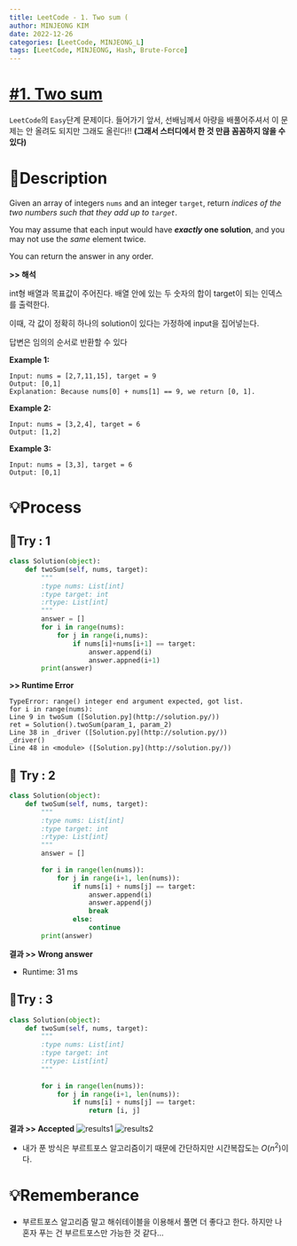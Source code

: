 ```yaml
---
title: LeetCode - 1. Two sum (
author: MINJEONG KIM
date: 2022-12-26
categories: [LeetCode, MINJEONG_L]
tags: [LeetCode, MINJEONG, Hash, Brute-Force]
---
```


# [#1. Two sum](https://leetcode.com/problems/two-sum/)
`LeetCode`의 `Easy`단계 문제이다. 
들어가기 앞서, 선배님께서 아량을 배풀어주셔서 이 문제는 안 올려도 되지만 그래도 올린다!!
**(그래서 스터디에서 한 것 만큼 꼼꼼하지 않을 수 있다)**

# 📖Description

Given an array of integers `nums` and an integer `target`, return *indices of the two numbers such that they add up to `target`*.

You may assume that each input would have ***exactly* one solution**, and you may not use the *same* element twice.

You can return the answer in any order.

**>> 해석**

int형 배열과 목표값이 주어진다. 배열 안에 있는 두 숫자의 합이 target이 되는 인덱스를 출력한다.

이때, 각 값이 정확히 하나의 solution이 있다는 가정하에 input을 집어넣는다. 

답변은 임의의 순서로 반환할 수 있다

**Example 1:**

```
Input: nums = [2,7,11,15], target = 9
Output: [0,1]
Explanation: Because nums[0] + nums[1] == 9, we return [0, 1].

```

**Example 2:**

```
Input: nums = [3,2,4], target = 6
Output: [1,2]

```

**Example 3:**

```
Input: nums = [3,3], target = 6
Output: [0,1]
```

# 💡Process

## 🚩Try : 1

```python
class Solution(object):
    def twoSum(self, nums, target):
        """
        :type nums: List[int]
        :type target: int
        :rtype: List[int]
        """
        answer = []
        for i in range(nums):
            for j in range(i,nums):
                if nums[i]+nums[i+1] == target:
                    answer.append(i)
                    answer.appned(i+1)
        print(answer)
```

**>> Runtime Error**
```
TypeError: range() integer end argument expected, got list.
for i in range(nums):
Line 9 in twoSum ([Solution.py](http://solution.py/))
ret = Solution().twoSum(param_1, param_2)
Line 38 in _driver ([Solution.py](http://solution.py/))
_driver()
Line 48 in <module> ([Solution.py](http://solution.py/))
```

## 🚩 Try : 2

```python
class Solution(object):
    def twoSum(self, nums, target):
        """
        :type nums: List[int]
        :type target: int
        :rtype: List[int]
        """
        answer = []
   
        for i in range(len(nums)):
            for j in range(i+1, len(nums)):
                if nums[i] + nums[j] == target:
                    answer.append(i)
                    answer.append(j)
                    break
                else:
                    continue
        print(answer)
```

**결과 >> Wrong answer**

- Runtime: 31 ms

## 🚩Try : 3

```python
class Solution(object):
    def twoSum(self, nums, target):
        """
        :type nums: List[int]
        :type target: int
        :rtype: List[int]
        """
  
        for i in range(len(nums)):
            for j in range(i+1, len(nums)):
                if nums[i] + nums[j] == target:
                    return [i, j]
```

**결과 >> Accepted** 
![results1](https://user-images.githubusercontent.com/101111603/210126140-e0ef26eb-b003-4527-a9d1-7391a2ecd91f.jpg)
![results2](https://user-images.githubusercontent.com/101111603/210126143-750830e5-b722-48d3-aa1e-f68912b5af55.jpg)


- 내가 푼 방식은 부르트포스 알고리즘이기 때문에 간단하지만 시간복잡도는 $O(n^2)$이다.

# 💡Rememberance

- 부르트포스 알고리즘 말고 해쉬테이블을 이용해서 풀면 더 좋다고 한다. 하지만 나 혼자 푸는 건 부르트포스만 가능한 것 같다…
